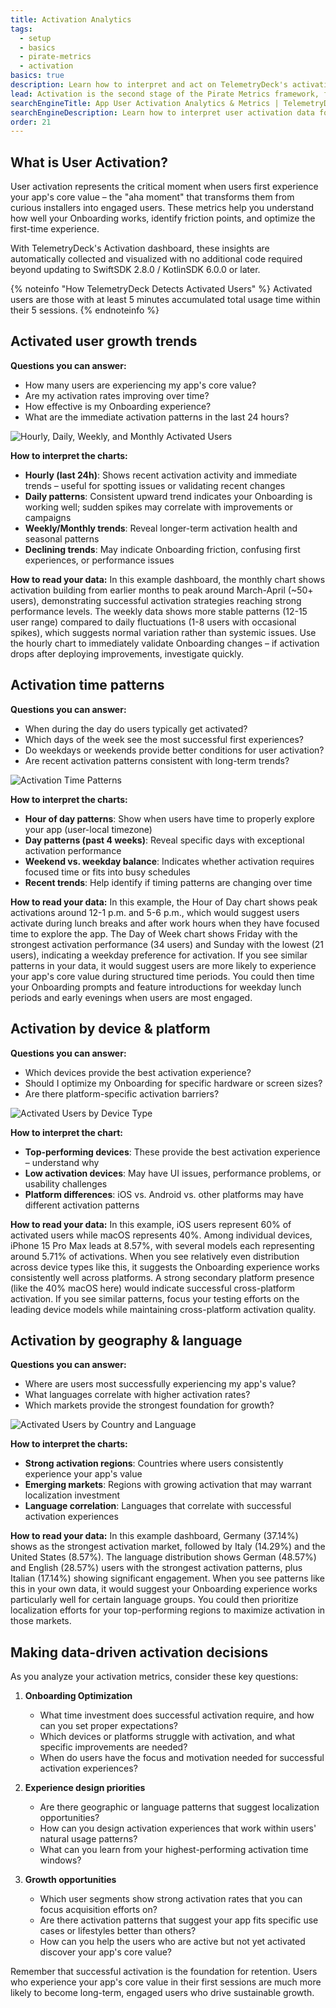 ```yaml
---
title: Activation Analytics
tags:
  - setup
  - basics
  - pirate-metrics
  - activation
basics: true
description: Learn how to interpret and act on TelemetryDeck's activation metrics to optimize your app's first-time user experience.
lead: Activation is the second stage of the Pirate Metrics framework, focusing on when users experience your app's core value for the first time. TelemetryDeck automatically tracks these patterns to help you optimize the crucial first sessions that turn new users into engaged users.
searchEngineTitle: App User Activation Analytics & Metrics | TelemetryDeck
searchEngineDescription: Learn how to interpret user activation data for your mobile app with TelemetryDeck's automatic activation analytics.
order: 21
---
```


## What is User Activation?

User activation represents the critical moment when users first experience your app's core value – the "aha moment" that transforms them from curious installers into engaged users. These metrics help you understand how well your Onboarding works, identify friction points, and optimize the first-time experience.

With TelemetryDeck's Activation dashboard, these insights are automatically collected and visualized with no additional code required beyond updating to SwiftSDK 2.8.0 / KotlinSDK 6.0.0 or later.

{% noteinfo "How TelemetryDeck Detects Activated Users" %}
Activated users are those with at least 5 minutes accumulated total usage time within their 5 sessions.
{% endnoteinfo %}

## Activated user growth trends

**Questions you can answer:**
- How many users are experiencing my app's core value?
- Are my activation rates improving over time?
- How effective is my Onboarding experience?
- What are the immediate activation patterns in the last 24 hours?

![Hourly, Daily, Weekly, and Monthly Activated Users](/docs/images/activation-activated-users.png)

**How to interpret the charts:**
- **Hourly (last 24h)**: Shows recent activation activity and immediate trends – useful for spotting issues or validating recent changes
- **Daily patterns**: Consistent upward trend indicates your Onboarding is working well; sudden spikes may correlate with improvements or campaigns
- **Weekly/Monthly trends**: Reveal longer-term activation health and seasonal patterns
- **Declining trends**: May indicate Onboarding friction, confusing first experiences, or performance issues

**How to read your data:** In this example dashboard, the monthly chart shows activation building from earlier months to peak around March-April (~50+ users), demonstrating successful activation strategies reaching strong performance levels. The weekly data shows more stable patterns (12-15 user range) compared to daily fluctuations (1-8 users with occasional spikes), which suggests normal variation rather than systemic issues. Use the hourly chart to immediately validate Onboarding changes – if activation drops after deploying improvements, investigate quickly.

## Activation time patterns

**Questions you can answer:**
- When during the day do users typically get activated?
- Which days of the week see the most successful first experiences?
- Do weekdays or weekends provide better conditions for user activation?
- Are recent activation patterns consistent with long-term trends?

![Activation Time Patterns](/docs/images/activation-by-time.png)

**How to interpret the charts:**
- **Hour of day patterns**: Show when users have time to properly explore your app (user-local timezone)
- **Day patterns (past 4 weeks)**: Reveal specific days with exceptional activation performance
- **Weekend vs. weekday balance**: Indicates whether activation requires focused time or fits into busy schedules
- **Recent trends**: Help identify if timing patterns are changing over time

**How to read your data:** In this example, the Hour of Day chart shows peak activations around 12-1 p.m. and 5-6 p.m., which would suggest users activate during lunch breaks and after work hours when they have focused time to explore the app. The Day of Week chart shows Friday with the strongest activation performance (34 users) and Sunday with the lowest (21 users), indicating a weekday preference for activation. If you see similar patterns in your data, it would suggest users are more likely to experience your app's core value during structured time periods. You could then time your Onboarding prompts and feature introductions for weekday lunch periods and early evenings when users are most engaged.

## Activation by device & platform

**Questions you can answer:**
- Which devices provide the best activation experience?
- Should I optimize my Onboarding for specific hardware or screen sizes?
- Are there platform-specific activation barriers?

![Activated Users by Device Type](/docs/images/activation-device-distribution.png)

**How to interpret the chart:**
- **Top-performing devices**: These provide the best activation experience – understand why
- **Low activation devices**: May have UI issues, performance problems, or usability challenges
- **Platform differences**: iOS vs. Android vs. other platforms may have different activation patterns

**How to read your data:** In this example, iOS users represent 60% of activated users while macOS represents 40%. Among individual devices, iPhone 15 Pro Max leads at 8.57%, with several models each representing around 5.71% of activations. When you see relatively even distribution across device types like this, it suggests the Onboarding experience works consistently well across platforms. A strong secondary platform presence (like the 40% macOS here) would indicate successful cross-platform activation. If you see similar patterns, focus your testing efforts on the leading device models while maintaining cross-platform activation quality.

## Activation by geography & language

**Questions you can answer:**
- Where are users most successfully experiencing my app's value?
- What languages correlate with higher activation rates?
- Which markets provide the strongest foundation for growth?

![Activated Users by Country and Language](/docs/images/activation-geographic-distribution.png)

**How to interpret the charts:**
- **Strong activation regions**: Countries where users consistently experience your app's value
- **Emerging markets**: Regions with growing activation that may warrant localization investment
- **Language correlation**: Languages that correlate with successful activation experiences

**How to read your data:** In this example dashboard, Germany (37.14%) shows as the strongest activation market, followed by Italy (14.29%) and the United States (8.57%). The language distribution shows German (48.57%) and English (28.57%) users with the strongest activation patterns, plus Italian (17.14%) showing significant engagement. When you see patterns like this in your own data, it would suggest your Onboarding experience works particularly well for certain language groups. You could then prioritize localization efforts for your top-performing regions to maximize activation in those markets.


## Making data-driven activation decisions

As you analyze your activation metrics, consider these key questions:

1. **Onboarding Optimization**
   - What time investment does successful activation require, and how can you set proper expectations?
   - Which devices or platforms struggle with activation, and what specific improvements are needed?
   - When do users have the focus and motivation needed for successful activation experiences?

2. **Experience design priorities**
   - Are there geographic or language patterns that suggest localization opportunities?
   - How can you design activation experiences that work within users' natural usage patterns?
   - What can you learn from your highest-performing activation time windows?

3. **Growth opportunities**
   - Which user segments show strong activation rates that you can focus acquisition efforts on?
   - Are there activation patterns that suggest your app fits specific use cases or lifestyles better than others?
   - How can you help the users who are active but not yet activated discover your app's core value?

Remember that successful activation is the foundation for retention. Users who experience your app's core value in their first sessions are much more likely to become long-term, engaged users who drive sustainable growth.
